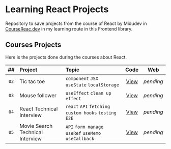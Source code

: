 # Learning React Projects

Repository to save projects from the course of React by Midudev in [CourseReac.dev](https://cursoreact.dev) in my learning route in this Frontend library.

## Courses Projects

Here is the projects done during the courses about React.

|  ##  | Project                          | Topic                                                 |                       Code                        |    Web    |
| :--: | :------------------------------- | :---------------------------------------------------- | :-----------------------------------------------: | :-------: |
| `02` | Tic tac toe                      | `component` `JSX` `useState` `localStorage`           |     [View](courses-projects/02-tic-tac-toe/)      | _pending_ |
| `03` | Mouse follower                   | `useEffect` `clean up effect`                         |    [View](courses-projects/03-mouse-follower/)    | _pending_ |
| `04` | React Technical Interview        | `react` `API` `fetching` `custom hooks` `testing E2E` | [View](courses-projects/04-react-tech-interview/) | _pending_ |
| `05` | Movie Search Technical Interview | `API` `form manage` `useRef` `useMemo` `useCallback`  |    [View](courses-projects/05-movies-search/)     | _pending_ |
